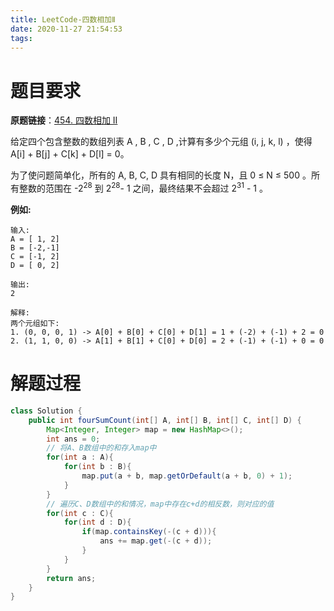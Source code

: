 ```yaml
---
title: LeetCode-四数相加Ⅱ
date: 2020-11-27 21:54:53
tags:
---
```


# 题目要求

**原题链接**：[454. 四数相加 II](https://leetcode-cn.com/problems/4sum-ii/)

给定四个包含整数的数组列表 A , B , C , D ,计算有多少个元组 (i, j, k, l) ，使得 A[i] + B[j] + C[k] + D[l] = 0。

为了使问题简单化，所有的 A, B, C, D 具有相同的长度 N，且 0 ≤ N ≤ 500 。所有整数的范围在 -$2^{28}$ 到  $2^{28}$- 1 之间，最终结果不会超过 $2^{31}$ - 1 。

**例如:**

```
输入:
A = [ 1, 2]
B = [-2,-1]
C = [-1, 2]
D = [ 0, 2]

输出:
2

解释:
两个元组如下:
1. (0, 0, 0, 1) -> A[0] + B[0] + C[0] + D[1] = 1 + (-2) + (-1) + 2 = 0
2. (1, 1, 0, 0) -> A[1] + B[1] + C[0] + D[0] = 2 + (-1) + (-1) + 0 = 0
```



# 解题过程

```java
class Solution {
    public int fourSumCount(int[] A, int[] B, int[] C, int[] D) {
        Map<Integer, Integer> map = new HashMap<>();
        int ans = 0;
        // 将A、B数组中的和存入map中
        for(int a : A){
            for(int b : B){
                map.put(a + b, map.getOrDefault(a + b, 0) + 1);
            }
        }
        // 遍历C、D数组中的和情况，map中存在c+d的相反数，则对应的值
        for(int c : C){
            for(int d : D){
                if(map.containsKey(-(c + d))){
                    ans += map.get(-(c + d));
                }
            }
        }
        return ans;
    }
}
```

